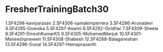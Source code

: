 # FresherTrainingBatch30
1.SF4298-kaviyarasan
2.SF4306-samakimperrera
3.SF4286-Arunadevi
4.SF4295-Gowsika
5.SF4287-Aswini
6.SF4292-Giridhar
7.SF4309-Sheela
8.SF4291-DineshKumarKS
9.SF4305-MohamedMarjuk
10.SF4301-Maneeshpraveen
11.SF4308-Shabesh
12.SF4288-Balaganeshan
13.SF4296-Gunal
14.SF4297-Hemaprasanth